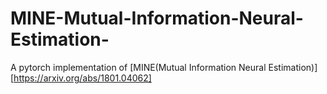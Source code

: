 # MINE-Mutual-Information-Neural-Estimation-
A pytorch implementation of [MINE(Mutual Information Neural Estimation)][https://arxiv.org/abs/1801.04062]
